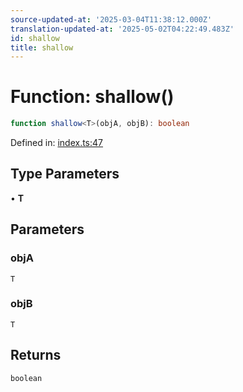 ```yaml
---
source-updated-at: '2025-03-04T11:38:12.000Z'
translation-updated-at: '2025-05-02T04:22:49.483Z'
id: shallow
title: shallow
---
```


<!-- DO NOT EDIT: this page is autogenerated from the type comments -->

# Function: shallow()

```ts
function shallow<T>(objA, objB): boolean
```

Defined in: [index.ts:47](https://github.com/TanStack/store/blob/main/packages/vue-store/src/index.ts#L47)

## Type Parameters

• **T**

## Parameters

### objA

`T`

### objB

`T`

## Returns

`boolean`
